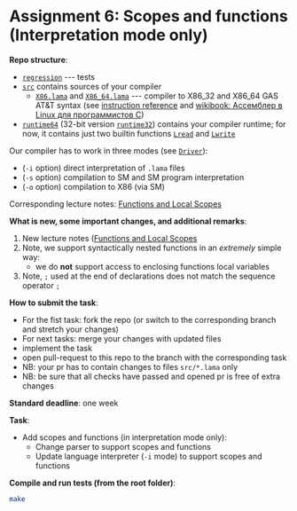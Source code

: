 # Assignment 6: Scopes and functions (Interpretation mode only)

**Repo structure**:
* [`regression`](regression/) --- tests
* [`src`](src/) contains sources of your compiler
  + [`X86.lama`](src/X86.lama) and [`X86_64.lama`](src/X86_64.lama) --- compiler to X86_32 and X86_64 GAS AT&T syntax (see [instruction reference](https://www.felixcloutier.com/x86/) and [wikibook: Ассемблер в Linux для программистов C](https://ru.wikibooks.org/wiki/%D0%90%D1%81%D1%81%D0%B5%D0%BC%D0%B1%D0%BB%D0%B5%D1%80_%D0%B2_Linux_%D0%B4%D0%BB%D1%8F_%D0%BF%D1%80%D0%BE%D0%B3%D1%80%D0%B0%D0%BC%D0%BC%D0%B8%D1%81%D1%82%D0%BE%D0%B2_C))
* [`runtime64`](runtime64/) (32-bit version [`runtime32`](runtime32/)) contains your compiler runtime; for now, it contains just two builtin functions [`Lread`](runtime64/runtime.c#L7) and [`Lwrite`](runtime64/runtime.c#L3)

Our compiler has to work in three modes (see [`Driver`](src/Driver.lama)):
* (`-i` option) direct interpretation of `.lama` files
* (`-s` option) compilation to SM and SM program interpretation
* (`-o` option) compilation to X86 (via SM)

Corresponding lecture notes:  [Functions and Local Scopes](https://github.com/danyaberezun/compilers-supplementary/blob/lecture-notes/lectures/06.pdf)

**What is new, some important changes, and additional remarks**:
1. New lecture notes ([Functions and Local Scopes](https://github.com/danyaberezun/compilers-supplementary/blob/lecture-notes/lectures/06.pdf)
2. Note, we support syntactically nested functions in an *extremely* simple way:
   + we do **not** support access to enclosing functions local variables
3. Note, `;` used at the end of declarations does not match the sequence operator `;`


**How to submit the task**:
* For the fist task: fork the repo (or switch to the corresponding branch and stretch your changes)
* For next tasks: merge your changes with updated files
* implement the task
* open pull-request to this repo to the branch with the corresponding task
* NB: your pr has to contain changes to files `src/*.lama` only
* NB: be sure that all checks have passed and opened pr is free of extra changes

**Standard deadline**: one week

**Task**:

* Add scopes and functions (in interpretation mode only):
  + Change parser to support scopes and functions
  + Update language interpreter (`-i` mode) to support scopes and functions

**Compile and run tests (from the root folder)**:
```bash
make
```